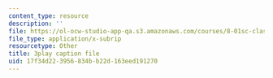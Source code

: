 ```yaml
---
content_type: resource
description: ''
file: https://ol-ocw-studio-app-qa.s3.amazonaws.com/courses/8-01sc-classical-mechanics-fall-2016/17f34d223956834bb22d163eed191270_ZMa-xKcM2L8.srt
file_type: application/x-subrip
resourcetype: Other
title: 3play caption file
uid: 17f34d22-3956-834b-b22d-163eed191270
---
```

